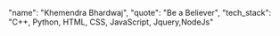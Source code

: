 "name": "Khemendra Bhardwaj", "quote": "Be a Believer", "tech_stack": "C++, Python, HTML, CSS, JavaScript, Jquery,NodeJs"

